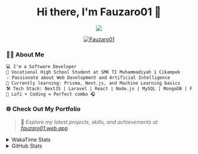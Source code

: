 <h1 align="center">Hi there, I'm Fauzaro01 👋</h1>

<p align="center">
  <img src="https://readme-typing-svg.herokuapp.com?font=Fira+Code&size=22&pause=1000&center=true&vCenter=true&width=460&lines=Full+Stack+Web+Developer;Self-Taught+Programmer;Always+Learning+New+Things;Love+to+Build+Cool+Stuff+😎" />
</p>

<p align="center">
  <a href="https://github.com/Fauzaro01">
    <img src="https://komarev.com/ghpvc/?username=Fauzaro01&label=Profile+views&color=blue&style=flat" alt="Fauzaro01" />
  </a>
</p>

### 👨‍💻 About Me

```txt
💻 I'm a Software Developer
🏫 Vocational High School Student at SMK TI Muhammadiyah 1 Cikampek
💡 Passionate about Web Development and Artificial Intelligence
🌱 Currently learning: Prisma, Next.js, and Machine Learning basics
🛠️ Tech Stack: NextJS | Laravel | React | Node.js | MySQL | MongoDB | PrismaJS
🎵 Lofi + Coding = Perfect combo 🎧
```


### 🌐 Check Out My Portfolio

> 📎 *Explore my latest projects, skills, and achievements at [fauzaro01.web.app](https://fauzaro01.web.app)*


<details>
  <summary>
     WakaTime Stats
  </summary>
  <br>
  
  <!--START_SECTION:waka-->

```txt
From: 10 September 2021 - To: 10 September 2025

Total Time: 974 hrs 46 mins

JavaScript          316 hrs 39 mins ████████░░░░░░░░░░░░░░░░░   32.49 %
PHP                 181 hrs 50 mins ████▓░░░░░░░░░░░░░░░░░░░░   18.65 %
HTML                107 hrs 53 mins ██▓░░░░░░░░░░░░░░░░░░░░░░   11.07 %
Blade Template      86 hrs 15 mins  ██▒░░░░░░░░░░░░░░░░░░░░░░   08.85 %
EJS                 69 hrs 24 mins  █▓░░░░░░░░░░░░░░░░░░░░░░░   07.12 %
Java                42 hrs 57 mins  █░░░░░░░░░░░░░░░░░░░░░░░░   04.41 %
CSS                 37 hrs 15 mins  █░░░░░░░░░░░░░░░░░░░░░░░░   03.82 %
JSON                35 hrs 6 mins   █░░░░░░░░░░░░░░░░░░░░░░░░   03.60 %
TypeScript          19 hrs 36 mins  ▓░░░░░░░░░░░░░░░░░░░░░░░░   02.01 %
Python              13 hrs 52 mins  ▒░░░░░░░░░░░░░░░░░░░░░░░░   01.42 %
```

<!--END_SECTION:waka-->
</details>
<details>
  <summary>
    GitHub Stats
  </summary>
  <br>
  <div align="center">
    <img src="https://github-readme-stats.vercel.app/api?username=Fauzaro01&show_icons=true&theme=algolia" alt="Fauzaro01's GitHub Stats" style="margin: 20px;" />
    <img src="https://github-readme-streak-stats.herokuapp.com/?user=Fauzaro01&theme=algolia" alt="Fauzaro01's GitHub Streak" style="margin: 20px;" />
  </div>

  <div align="center">
    <img src="https://github-readme-stats.vercel.app/api?username=Fauzaro01&show_icons=true&locale=en&count_private=true&hide_rank=true&custom_title=My%20GitHub%20Stats&disable_animations=true&theme=algolia" alt="Fauzaro01's Stars" style="margin: 20px;" />
    <img src="https://github-readme-stats.vercel.app/api/top-langs/?username=Fauzaro01&langs_count=8&theme=algolia&layout=compact" alt="Top Languages" style="margin: 20px;" />
  </div>
</details>

